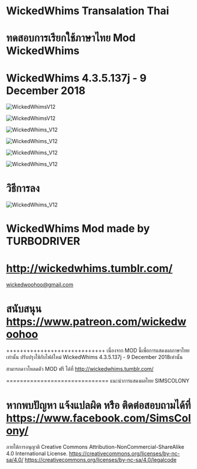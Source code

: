 # WickedWhims Transalation Thai
# ทดสอบการเรียกใช้ภาษาไทย Mod WickedWhims

# WickedWhims 4.3.5.137j - 9 December 2018

![WickedWhimsV12](https://i.imgur.com/OXlmJGs.jpg)

![WickedWhimsV12](https://i.imgur.com/0Asg3xQ.jpg)

![WickedWhims_V12](https://i.imgur.com/b78fVnT.jpg)

![WickedWhims_V12](https://i.imgur.com/2TzD6ee.jpg)

![WickedWhims_V12](https://i.imgur.com/DduntFS.jpg)

![WickedWhims_V12](https://i.imgur.com/rXq30Re.jpg)



# วิธีการลง

![WickedWhims_V12](https://i.imgur.com/jUzwaWZ.jpg)


# WickedWhims Mod made by TURBODRIVER  

http://wickedwhims.tumblr.com/
==============================
wickedwoohoo@gmail.com

สนับสนุน https://www.patreon.com/wickedwoohoo
==============================

+++++++++++++++++++++++++++++
เนื่องจาก MOD นี้เพื่อการแสดงผลภาษาไทยเท่านั้น ปรับปรุงใช้กับไฟล์ใหม่
WickedWhims 4.3.5.137j - 9 December 2018เท่านั้น

สามารถดาวโหลดตัว MOD ฟรี ได้ที่  http://wickedwhims.tumblr.com/

==============================
แนะนำการแสดงผลไทย SIMSCOLONY 

หากพบปัญหา แจ้งแปลผิด หรือ ติดต่อสอบถามได้ที่
https://www.facebook.com/SimsColony/
==============================
ภายใต้การอนุญาติ 
Creative Commons Attribution-NonCommercial-ShareAlike 4.0 International License.
https://creativecommons.org/licenses/by-nc-sa/4.0/
https://creativecommons.org/licenses/by-nc-sa/4.0/legalcode
